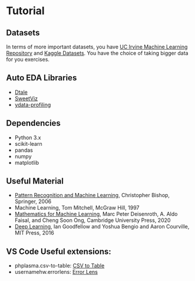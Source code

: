 # Tutorial

## Datasets

In terms of more important datasets, you have [UC Irvine Machine Learning Repository](https://archive.ics.uci.edu/) and [Kaggle Datasets](https://www.kaggle.com/datasets). You have the choice of taking bigger data for you exercises. 

## Auto EDA Libraries
- [Dtale](https://pypi.org/project/dtale/)
- [SweetViz](https://pypi.org/project/sweetviz/)
- [ydata-profiling](https://pypi.org/project/ydata-profiling/)

## Dependencies

- Python 3.x
- scikit-learn
- pandas
- numpy
- matplotlib

## Useful Material 
- [Pattern Recognition and Machine Learning](https://www.microsoft.com/en-us/research/publication/pattern-recognition-machine-learning/), Christopher Bishop, Springer, 2006
- Machine Learning, Tom Mitchell, McGraw Hill, 1997
- [Mathematics for Machine Learning](https://mml-book.github.io/book/mml-book.pdf), Marc Peter Deisenroth, A. Aldo Faisal, and Cheng Soon Ong, Cambridge University Press, 2020
- [Deep Learning](https://www.deeplearningbook.org/), Ian Goodfellow and Yoshua Bengio and Aaron Courville, MIT Press, 2016

## VS Code Useful extensions: 
- phplasma.csv-to-table: [CSV to Table](https://marketplace.visualstudio.com/items?itemName=phplasma.csv-to-table)
- usernamehw.errorlens: [Error Lens](https://marketplace.visualstudio.com/items?itemName=usernamehw.errorlens)



